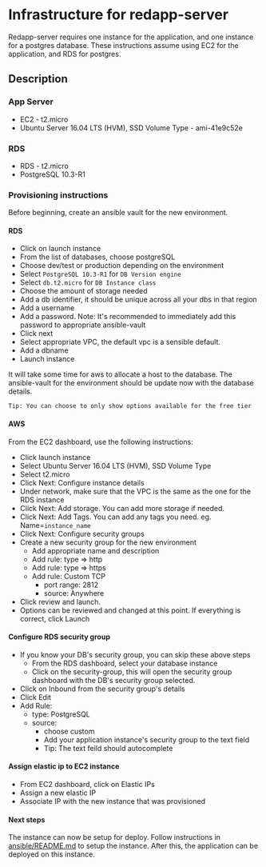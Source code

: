 # Infrastructure for redapp-server

Redapp-server requires one instance for the application, and one instance for a postgres database.
These instructions assume using EC2 for the application, and RDS for postgres. 

## Description

### App Server
- EC2 - t2.micro
- Ubuntu Server 16.04 LTS (HVM), SSD Volume Type - ami-41e9c52e

### RDS
- RDS - t2.micro
- PostgreSQL 10.3-R1

### Provisioning instructions 
Before beginning, create an ansible vault for the new environment.

#### RDS
- Click on launch instance
- From the list of databases, choose postgreSQL
- Choose dev/test or production depending on the environment
- Select `PostgreSQL 10.3-R1` for `DB Version engine`
- Select `db.t2.micro` for `DB Instance class`
- Choose the amount of storage needed
- Add a db identifier, it should be unique across all your dbs in that region
- Add a username
- Add a password. Note: It's recommended to immediately add this password to appropriate ansible-vault
- Click next
- Select appropriate VPC, the default vpc is a sensible default.
- Add a dbname
- Launch instance

It will take some time for aws to allocate a host to the database. 
The ansible-vault for the environment should be update now with the database details.

```
Tip: You can choose to only show options available for the free tier
```

#### AWS
From the EC2 dashboard, use the following instructions: 

- Click launch instance 
- Select Ubuntu Server 16.04 LTS (HVM), SSD Volume Type
- Select t2.micro
- Click Next: Configure instance details
- Under network, make sure that the VPC is the same as the one for the RDS instance
- Click Next: Add storage. You can add more storage if needed.
- Click Next: Add Tags. You can add any tags you need. eg. Name=`instance_name`
- Click Next: Configure security groups
- Create a new security group for the new environment
  - Add appropriate name and description
  - Add rule: type => http
  - Add rule: type => https
  - Add rule: Custom TCP
    - port range: 2812
    - source: Anywhere
- Click review and launch.
- Options can be reviewed and changed at this point. If everything is correct, click Launch

#### Configure RDS security group
- If you know your DB's security group, you can skip these above steps
  - From the RDS dashboard, select your database instance
  - Click on the security-group, this will open the security group dashboard with the DB's security group selected.
- Click on Inbound from the security group's details
- Click Edit
- Add Rule: 
  - type: PostgreSQL
  - source:
    - choose custom
    - Add your application instance's security group to the text field
    - Tip: The text feild should autocomplete

#### Assign elastic ip to EC2 instance
- From EC2 dashboard, click on Elastic IPs
- Assign a new elastic IP
- Associate IP with the new instance that was provisioned

#### Next steps 
The instance can now be setup for deploy. 
Follow instructions in [ansible/README.md](ansible/README.md) to setup the instance.
After this, the application can be deployed on this instance.

